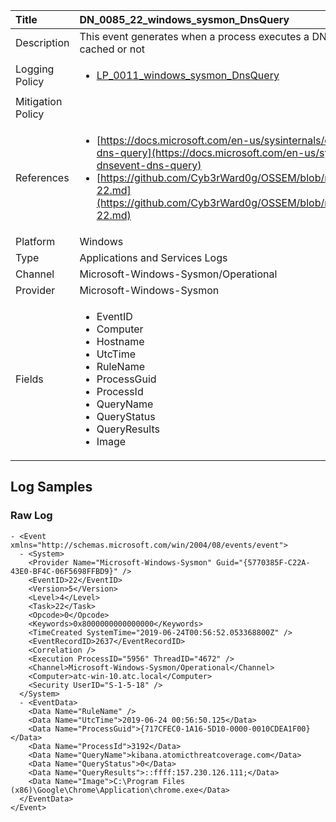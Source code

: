 | Title             | DN_0085_22_windows_sysmon_DnsQuery                                                                                                      |
|:------------------|:-----------------------------------------------------------------------------------------------------------------|
| Description       | This event generates when a process executes a DNS query, whether the result is  successful or fails, cached or not                                                                                                |
| Logging Policy    | <ul><li>[LP_0011_windows_sysmon_DnsQuery](../Logging_Policies/LP_0011_windows_sysmon_DnsQuery.md)</li></ul> |
| Mitigation Policy | <ul></ul> |
| References     		| <ul><li>[https://docs.microsoft.com/en-us/sysinternals/downloads/sysmon#event-id-22-dnsevent-dns-query](https://docs.microsoft.com/en-us/sysinternals/downloads/sysmon#event-id-22-dnsevent-dns-query)</li><li>[https://github.com/Cyb3rWard0g/OSSEM/blob/master/data_dictionaries/windows/sysmon/event-22.md](https://github.com/Cyb3rWard0g/OSSEM/blob/master/data_dictionaries/windows/sysmon/event-22.md)</li></ul>                                  |
| Platform       		| Windows   |
| Type           		| Applications and Services Logs 		| 
| Channel        		| Microsoft-Windows-Sysmon/Operational    |
| Provider       		| Microsoft-Windows-Sysmon   |
| Fields         		| <ul><li>EventID</li><li>Computer</li><li>Hostname</li><li>UtcTime</li><li>RuleName</li><li>ProcessGuid</li><li>ProcessId</li><li>QueryName</li><li>QueryStatus</li><li>QueryResults</li><li>Image</li></ul>                                               |


## Log Samples

### Raw Log

```
- <Event xmlns="http://schemas.microsoft.com/win/2004/08/events/event">
  - <System>
    <Provider Name="Microsoft-Windows-Sysmon" Guid="{5770385F-C22A-43E0-BF4C-06F5698FFBD9}" /> 
    <EventID>22</EventID> 
    <Version>5</Version> 
    <Level>4</Level> 
    <Task>22</Task> 
    <Opcode>0</Opcode> 
    <Keywords>0x8000000000000000</Keywords> 
    <TimeCreated SystemTime="2019-06-24T00:56:52.053368800Z" /> 
    <EventRecordID>2637</EventRecordID> 
    <Correlation /> 
    <Execution ProcessID="5956" ThreadID="4672" /> 
    <Channel>Microsoft-Windows-Sysmon/Operational</Channel> 
    <Computer>atc-win-10.atc.local</Computer> 
    <Security UserID="S-1-5-18" /> 
  </System>
  - <EventData>
    <Data Name="RuleName" /> 
    <Data Name="UtcTime">2019-06-24 00:56:50.125</Data> 
    <Data Name="ProcessGuid">{717CFEC0-1A16-5D10-0000-0010CDEA1F00}</Data> 
    <Data Name="ProcessId">3192</Data> 
    <Data Name="QueryName">kibana.atomicthreatcoverage.com</Data> 
    <Data Name="QueryStatus">0</Data> 
    <Data Name="QueryResults">::ffff:157.230.126.111;</Data> 
    <Data Name="Image">C:\Program Files (x86)\Google\Chrome\Application\chrome.exe</Data> 
  </EventData>
</Event>

```




